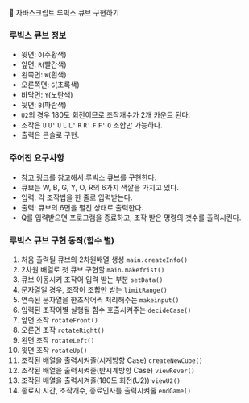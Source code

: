 🎲 자바스크립트 루빅스 큐브 구현하기

### 루빅스 큐브 정보

- 윗면: `O`(주황색)
- 앞면: `R`(빨간색)
- 왼쪽면: `W`(흰색)
- 오른쪽면: `G`(초록색)
- 바닥면: `Y`(노란색)
- 뒷면: `B`(파란색)
- `U2`의 경우 180도 회전이므로 조작개수가 2개 카운트 된다.
- 조작은 `U` `U'` `U` `L` `L'` `R` `R'` `F` `F'` `Q` 조합만 가능하다.
- 출력은 콘솔로 구현.

### 주어진 요구사항

- [참고 링크](https://cube3x3.com/%ED%81%90%EB%B8%8C%EB%A5%BC-%EB%A7%9E%EC%B6%94%EB%8A%94-%EB%B0%A9/#notation)를 참고해서 루빅스 큐브를 구현한다.
- 큐브는 W, B, G, Y, O, R의 6가지 색깔을 가지고 있다.
- 입력: 각 조작법을 한 줄로 입력받는다.
- 출력: 큐브의 6면을 펼친 상태로 출력한다.
- Q를 입력받으면 프로그램을 종료하고, 조작 받은 명령의 갯수를 출력시킨다.

### 루빅스 큐브 구현 동작(함수 별)

1. 처음 출력될 큐브의 2차원배열 생성 `main.createInfo()`
2. 2차원 배열로 첫 큐브 구현할 `main.makefrist()`
3. 큐브 이동시키 조작어 입력 받는 부분 `setData()`
4. 문자열일 경우, 조작어 조합만 받는 `limitRange()`
5. 연속된 문자열을 한조작어씩 처리해주는 `makeinput()`
6. 입력된 조작어별 실행될 함수 호출시켜주는 `decideCase()`
7. 앞면 조작 `rotateFront()`
8. 오른면 조작 `rotateRight()`
9. 왼면 조작 `rotateLeft()`
10. 윗면 조작 `rotateUp()`
11. 조작된 배열을 출력시켜줄(시계방향 Case) `createNewCube()`
12. 조작된 배열을 출력시켜줄(반시계방향 Case) `viewRever()`
13. 조작된 배열을 출력시켜줄(180도 회전(U2)) `viewU2()`
14. 종료시 시간, 조작개수, 종료인사를 출력시켜줄 `endGame()`
